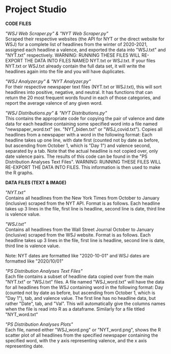 # Project Studio

**CODE FILES**

*"WSJ Web Scraper.py" & "NYT Web Scraper.py"*<br/>
Scraped their respective websites (the API for NYT or the direct website for WSJ) for a complete list of headlines from the winter of 2020-2021, assigned each headline a valence, and exported the data into "WSJ.txt" and "NYT.txt" respectively. WARNING: RUNNING THESE FILES WILL RE-EXPORT THE DATA INTO FILES NAMED NYT.txt or WSJ.txt. If your files NYT.txt or WSJ.txt already contain the full data set, it will write the headlines again into the file and you will have duplicates.

*"WSJ Analyzer.py" & "NYT Analyzer.py"*<br/>
For their respective newspaper text files (NYT.txt or WSJ.txt), this will sort headlines into positive, negative, and neutral. It has functions that can return the 20 most frequent words found in each of those categories, and report the average valence of any given word.

*"WSJ Distributions.py" & "NYT Distributions.py"*<br/>
This contains the appropriate code for copying the pair of valence and date data for each headline containing some specified word into a file named "newspaper_word.txt" (ex. "NYT_biden.txt" or "WSJ_covid.txt"). Copies all headlines from a newspaper with a word in the following format: Each headline takes up one line, with date first (counted not by date as before, but ascending from October 1, which is "Day 1") and valence second, separated by a tab. Note that the actual headline is not copied over, only date valence pairs. The results of this code can be found in the "PS Distribution Analyses Text Files". WARNING: RUNNING THESE FILES WILL RE-EXPORT THE DATA INTO FILES. This information is then used to make the R graphs.

**DATA FILES (TEXT & IMAGE)**

*"NYT.txt"*<br/>
Contains all headlines from the New York Times from October to January (inclusive) scraped from the NYT API. Format is as follows. Each headline takes up 3 lines in the file, first line is headline, second line is date, third line is valence value.

*"WSJ.txt"*<br/>
Contains all headlines from the Wall Street Journal October to January (inclusive) scraped from the WSJ website. Format is as follows. Each headline takes up 3 lines in the file, first line is headline, second line is date, third line is valence value.

Note: NYT dates are formatted like "2020-10-01" and WSJ dates are formatted like "2020/10/01"

*"PS Distribution Analyses Text Files"*<br/>
Each file contains a subset of headline data copied over from the main "NYT.txt" or "WSJ.txt" files. A file named "WSJ_word.txt" will have the data for all headlines from the WSJ containing word in the following format: Day (counted not by date as before, but ascending from October 1, which is "Day 1"), tab, and valence value. The first line has no headline data, but rather "Date", tab, and "Val". This will automatically give the columns names when the file is read into R as a dataframe. Similarly for a file titled "NYT_word.txt"

*"PS Distribution Analyses Plots"*<br/>
Each file, named either "WSJ_word.png" or "NYT_word.png", shows the R scatter plot of all headlines from the specified newspaper containing the specified word, with the y axis representing valence, and the x axis representing date.
